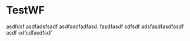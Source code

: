 # TestWF
asdfdsf
asdfadsfsadf
asdfasdfadfasd.  fasdfasdf
sdfsdf
adsfasdfasdfasdf
asdf
sdfsdfasdfsdf
